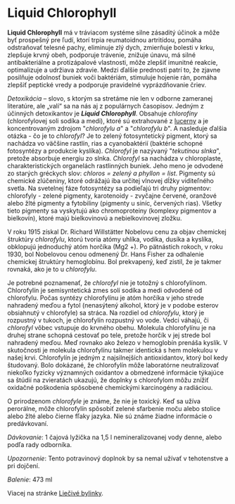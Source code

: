 Liquid Chlorophyll
==================

**Liquid Chlorophyll** má v tráviacom systéme silne zásaditý účinok a môže byť
prospešný pre ľudí, ktorí trpia reumatoidnou artritídou, pomáha odstraňovať
telesné pachy, eliminuje zlý dych, zmierňuje bolesti v krku, zlepšuje krvný
obeh, podporuje trávenie, znižuje únavu, má silné antibakteriálne a
protizápalové vlastnosti, môže zlepšiť imunitné reakcie, optimalizuje a udržiava
zdravie. Medzi ďalšie prednosti patrí to, že zjavne posilňuje odolnosť buniek
voči baktériám, stimuluje hojenie rán, pomáha zlepšiť peptické vredy a podporuje
pravidelné vyprázdňovanie čriev.

*Detoxikácia* – slovo, s ktorým sa stretáme nie len v odborne zameranej
literatúre, ale „valí“ sa na nás aj z populárnych časopisov. Jedným z účinných
detoxikantov je ***Liquid Chlorophyll***. Obsahuje *chlorofíny* (chlorofylovej
soli sodíka a medi), ktoré sú extrahované z
[lucerny](/sip/bylinky/lucerna-siata) a je koncentrovaným zdrojom
"*chlorofylu a*" a "*chlorofylu b*". A nasleduje ďalšia otázka - čo je to
*chlorofyl*? Je to zelený fotosyntetický pigment, ktorý sa nachádza vo väčšine
rastlín, rias a cyanobaktérií (baktérie schopné fotosyntézy a produkcie
kyslíka). *Chlorofyl* je nazývaný "*tekutinou slnka*", pretože absorbuje energiu
zo slnka. *Chlorofyl* sa nachádza v chloroplaste, charakteristických organelách
rastlinných buniek. Jeho meno je odvodené zo starých gréckych slov: *chloros =
zelený a phyllon = list*. Pigmenty sú chemické zlúčeniny, ktoré odrážajú iba
určitej vlnovej dĺžky viditeľného svetla. Na svetelnej fáze fotosyntézy sa
podieľajú tri druhy pigmentov: chlorofyly - zelené pigmenty, karotenoidy -
zvyčajne červené, oranžové alebo žlté pigmenty a fytobiliny (pigmenty u siníc,
červených rias). Všetky tieto pigmenty sa vyskytujú ako chromoproteiny (komplexy
pigmentov a bielkovín), ktoré majú bielkovinovú a nebielkovinovej zložku.

V roku 1915 získal Dr. Richard Willstätter Nobelovu cenu za objav chemickej
štruktúry *chlorofylu*, ktorú tvoria atómy uhlíka, vodíka, dusíka a kyslíka,
obklopujú jednoduchý atóm horčíka (Mg2 +). Po pätnástich rokoch, v roku 1930,
bol Nobelovou cenou odmenený Dr. Hans Fisher za odhalenie chemickej štruktúry
hemoglobínu. Bol prekvapený, keď zistil, že je takmer rovnaká, ako je to u
*chlorofylu*.

Je potrebné poznamenať, že *chlorofyl* nie je totožný s chlorofylínom.
Chlorofylín je semisyntetická zmes solí sodíka a medi odvodené od chlorofylu.
Počas syntézy chlorofylínu je atóm horčíka v jeho strede nahradený meďou a fytol
(nenasýtený alkohol, ktorý je v podobe esterov obsiahnutý v chlorofyle) sa
stráca. Na rozdiel od *chlorofylu*, ktorý je rozpustný v tukoch, je chlorofylín
rozpustný vo vode. Vedci váhajú, či *chlorofyl* vôbec vstupuje do krvného obehu.
Molekula chlorofylínu je na druhej strane schopná cestovať po tele, pretože
horčík v jej strede bol nahradený meďou. Meď rovnako ako železo v hemoglobín
prenáša kyslík. V skutočnosti je molekula chlorofylínu takmer identická s hem
molekulou v našej krvi. Chlorofylín je jedným z najsilnejších antioxidantov,
ktorý bol kedy študovaný. Bolo dokázané, že chlorofylín môže laboratórne
neutralizovať niekoľko fyzicky významných oxidantov a obmedzené informácie
týkajúce sa štúdií na zvieratách ukazujú, že doplnky s chlorofylom môžu znížiť
oxidačné poškodenia spôsobené chemickými karcinogény a radiáciou.

O prirodzenom *chlorofyle* je známe, že nie je toxický. Keď sa užíva perorálne,
môže chlorofylín spôsobiť zelené sfarbenie moču alebo stolice alebo žlté alebo
čierne fľaky jazyka. Nie sú známe žiadne informácie o predávkovaní.

*Dávkovanie*: 1 čajová lyžička na 1,5 l nemineralizovanej vody denne, alebo
podľa rady odborníka.

*Upozornenie*: Tento potravinový doplnok by sa nemal užívať v tehotenstve a pri
dojčení.

*Balenie*: 473 ml

Viacej na stránke [Liečivé bylinky](/sip/bylinky/lucerna-siata).

